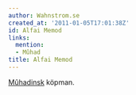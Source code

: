 ```yaml
---
author: Wahnstrom.se
created_at: '2011-01-05T17:01:38Z'
id: Alfai Memod
links:
  mention:
  - Mûhad
title: Alfai Memod
---
```


[Mûhadinsk] köpman.

  [Mûhadinsk]: Mûhad